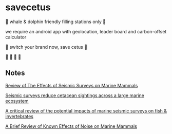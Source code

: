 # savecetus
:whale2: whale & dolphin friendly filling stations only :dolphin:

we require an android app with geolocation, leader board and carbon-offset calculator

:whale2: switch your brand now, save cetus :dolphin:

:whale2: :whale2: :whale2: :whale2:

## Notes

[ Review of The Effects of Seismic Surveys on Marine Mammals](https://www.researchgate.net/publication/233685851_A_Review_of_The_Effects_of_Seismic_Surveys_on_Marine_Mammals)

[Seismic surveys reduce cetacean sightings across a large marine ecosystem](https://www.nature.com/articles/s41598-019-55500-4)

[A critical review of the potential impacts of marine seismic surveys on fish & invertebrates](https://www.sciencedirect.com/science/article/pii/S0025326X16309584)

[A Brief Review of Known Effects of
Noise on Marine Mammals](https://escholarship.org/content/qt11m5g19h/qt11m5g19h_noSplash_927ab626a4957971501692989d0917d9.pdf?t=lnozs0)
